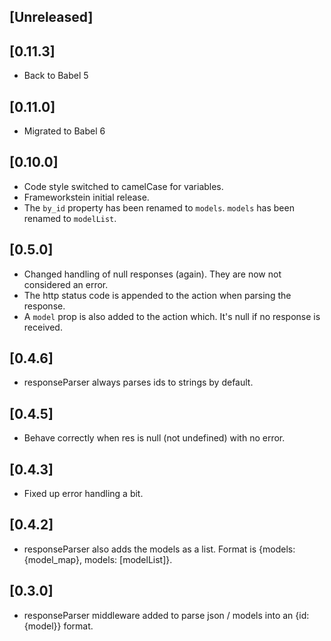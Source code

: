 
## [Unreleased]


## [0.11.3]
 - Back to Babel 5

## [0.11.0]
 - Migrated to Babel 6

## [0.10.0]
 - Code style switched to camelCase for variables.
 - Frameworkstein initial release.
 - The `by_id` property has been renamed to `models`. `models` has been renamed to `modelList`.

## [0.5.0]
 - Changed handling of null responses (again). They are now not considered an error.
 - The http status code is appended to the action when parsing the response.
 - A `model` prop is also added to the action which. It's null if no response is received.

## [0.4.6]
 - responseParser always parses ids to strings by default.

## [0.4.5]
 - Behave correctly when res is null (not undefined) with no error.

## [0.4.3]
 - Fixed up error handling a bit.

## [0.4.2]
 - responseParser also adds the models as a list. Format is {models: {model_map}, models: [modelList]}.

## [0.3.0]
 - responseParser middleware added to parse json / models into an {id: {model}} format.
